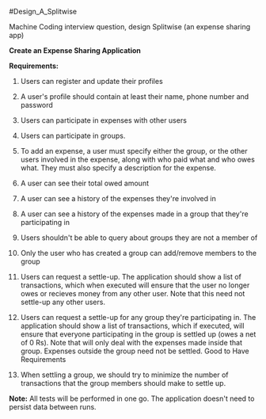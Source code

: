 #Design_A_Splitwise

Machine Coding interview question, design Splitwise (an expense sharing app)

**Create an Expense Sharing Application**

**Requirements:**

1. Users can register and update their profiles

2. A user's profile should contain at least their name, phone number and password

3. Users can participate in expenses with other users

4. Users can participate in groups.

5. To add an expense, a user must specify either the group, or the other users involved in the expense, along with who paid what and who owes what. They must also specify a description for the expense.

6. A user can see their total owed amount

7. A user can see a history of the expenses they're involved in

8. A user can see a history of the expenses made in a group that they're participating in

9. Users shouldn't be able to query about groups they are not a member of

10. Only the user who has created a group can add/remove members to the group

11. Users can request a settle-up. The application should show a list of transactions, which when executed will ensure that the user no longer owes or recieves money from any other user. Note that this need not settle-up any other users.

12. Users can request a settle-up for any group they're participating in. The application should show a list of transactions, which if executed, will ensure that everyone participating in the group is settled up (owes a net of 0 Rs). 
Note that will only deal with the expenses made inside that group. Expenses outside the group need not be settled. Good to Have Requirements

13. When settling a group, we should try to minimize the number of transactions that the group members should make to settle up.

**Note:** All tests will be performed in one go. The application doesn't need to persist data between runs.

